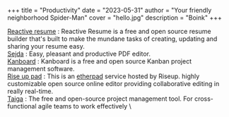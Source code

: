 +++
title = "Productivity"
date = "2023-05-31"
author = "Your friendly neighborhood Spider-Man"
cover = "hello.jpg"
description = "Boink" 
+++

[Reactive resume](https://rxresu.me/) : Reactive Resume is a free and open source resume builder that's built to make the mundane tasks of creating, updating and sharing your resume easy. \
[Sejda](https://www.sejda.com/) : Easy, pleasant and productive PDF editor. \
[Kanboard](https://kanboard.org/) : Kanboard is a free and open source Kanban project management software. \
[Rise up pad](https://pad.riseup.net/) : This is an [etherpad](https://etherpad.org/) service hosted by Riseup. highly customizable open source online editor providing collaborative editing in really real-time. \
[Taiga](https://www.taiga.io/) : The free and open-source project management tool. For cross-functional agile teams to work effectively \
